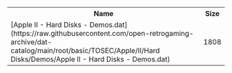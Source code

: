 <table>
<tr><th>Name</th><th>Size</th></tr>
<tr><td>
[Apple II - Hard Disks - Demos.dat](https://raw.githubusercontent.com/open-retrogaming-archive/dat-catalog/main/root/basic/TOSEC/Apple/II/Hard Disks/Demos/Apple II - Hard Disks - Demos.dat)
</td><td>1808</td></tr>
</table>
